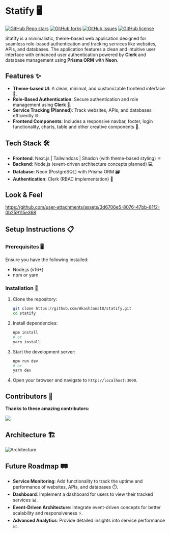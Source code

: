 # Statify 🖥️
[![GitHub Repo stars](https://img.shields.io/github/stars/AkashJana18/statify?style=social)](https://github.com/AkashJana18/statify/stargazers)
[![GitHub forks](https://img.shields.io/github/forks/AkashJana18/statify?style=social)](https://github.com/AkashJana18/statify/network/members)
[![GitHub issues](https://img.shields.io/github/issues/AkashJana18/statify)](https://github.com/AkashJana18/statify/issues)
[![GitHub license](https://img.shields.io/github/license/AkashJana18/statify)](https://github.com/AkashJana18/statify/blob/main/LICENSE)

Statify is a minimalistic, theme-based web application designed for seamless role-based authentication and tracking services like websites, APIs, and databases. The application features a clean and intuitive user interface with enhanced user authentication powered by **Clerk** and database management using **Prisma ORM** with **Neon**.

## Features ✨

- **Theme-based UI**: A clean, minimal, and customizable frontend interface 🎨.
- **Role-Based Authentication**: Secure authentication and role management using **Clerk** 🔐.
- **Service Tracking (Planned)**: Track websites, APIs, and databases efficiently 🌐.
- **Frontend Components**: Includes a responsive navbar, footer, login functionality, charts, table and other creative components 🧩.

## Tech Stack 🛠️

- **Frontend**: Next.js | Tailwindcss | Shadcn (with theme-based styling) ⚛️
- **Backend**: Node.js (event-driven architecture concepts planned) 💻
- **Database**: Neon (PostgreSQL) with Prisma ORM 🗃️
- **Authentication**: Clerk (RBAC implementation) 🔑

## Look & Feel

https://github.com/user-attachments/assets/3d6706e5-8076-47bb-81f2-0b259115e368



## Setup Instructions 📋

### Prerequisites 🖥️

Ensure you have the following installed:

- Node.js (v16+)
- npm or yarn

### Installation 🔧

1. Clone the repository:
   ```bash
   git clone https://github.com/AkashJana18/statify.git
   cd statify
   ```

2. Install dependencies:
   ```bash
   npm install
   # or
   yarn install
   ```

5. Start the development server:
   ```bash
   npm run dev
   # or
   yarn dev
   ```

6. Open your browser and navigate to `http://localhost:3000`.



##  Contributors 📌

**Thanks to these amazing contributors:**

<a href="https://github.com/AkashJana18/statify/graphs/contributors">
  <img src="https://contrib.rocks/image?repo=AkashJana18/statify" />
</a>

## Architecture 🏗️

![Architecture](https://github.com/user-attachments/assets/e21cf52a-9d40-4ee2-b982-b42fb05a13a6)

## Future Roadmap 🛤️

- **Service Monitoring**: Add functionality to track the uptime and performance of websites, APIs, and databases ⏱️.
- **Dashboard**: Implement a dashboard for users to view their tracked services 📊.
- **Event-Driven Architecture**: Integrate event-driven concepts for better scalability and responsiveness ⚡.
- **Advanced Analytics**: Provide detailed insights into service performance 📈.
